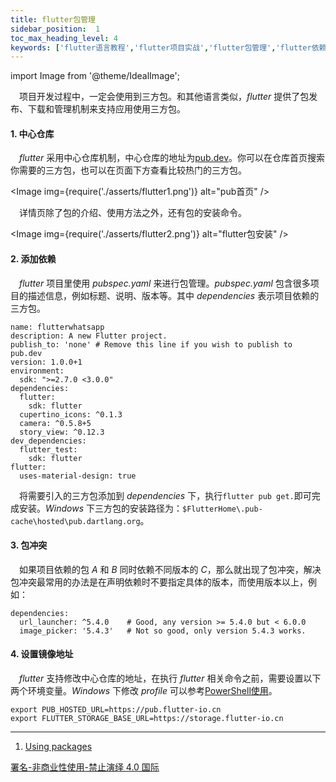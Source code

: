 ```yaml
---
title: flutter包管理
sidebar_position:  1
toc_max_heading_level: 4
keywords: ['flutter语言教程','flutter项目实战','flutter包管理','flutter依赖管理']
---
```


import Image from '@theme/IdealImage';

 项目开发过程中，一定会使用到三方包。和其他语言类似，_flutter_ 提供了包发布、下载和管理机制来支持应用使用三方包。


#### 1. 中心仓库

 _flutter_ 采用中心仓库机制，中心仓库的地址为[pub.dev](https://pub.dev/)。你可以在仓库首页搜索你需要的三方包，也可以在页面下方查看比较热门的三方包。

<Image img={require('./asserts/flutter1.png')} alt="pub首页" /><br />

 详情页除了包的介绍、使用方法之外，还有包的安装命令。

<Image img={require('./asserts/flutter2.png')} alt="flutter包安装" /><br />


#### 2. 添加依赖

 _flutter_ 项目里使用 _pubspec.yaml_ 来进行包管理。_pubspec.yaml_ 包含很多项目的描述信息，例如标题、说明、版本等。其中 _dependencies_ 表示项目依赖的三方包。

    name: flutterwhatsapp
    description: A new Flutter project.
    publish_to: 'none' # Remove this line if you wish to publish to pub.dev
    version: 1.0.0+1
    environment:
      sdk: ">=2.7.0 <3.0.0"
    dependencies:
      flutter:
        sdk: flutter
      cupertino_icons: ^0.1.3
      camera: ^0.5.8+5
      story_view: ^0.12.3
    dev_dependencies:
      flutter_test:
        sdk: flutter
    flutter:
      uses-material-design: true

 将需要引入的三方包添加到 _dependencies_ 下，执行`flutter pub get.`即可完成安装。_Windows_ 下三方包的安装路径为：`$FlutterHome\.pub-cache\hosted\pub.dartlang.org`。

#### 3. 包冲突

 如果项目依赖的包 _A_ 和 _B_ 同时依赖不同版本的 _C_，那么就出现了包冲突，解决包冲突最常用的办法是在声明依赖时不要指定具体的版本，而使用版本以上，例如：

    dependencies:
      url_launcher: ^5.4.0    # Good, any version >= 5.4.0 but < 6.0.0
      image_picker: '5.4.3'   # Not so good, only version 5.4.3 works.


#### 4. 设置镜像地址

 _flutter_ 支持修改中心仓库的地址，在执行 _flutter_ 相关命令之前，需要设置以下两个环境变量。_Windows_ 下修改 _profile_ 可以参考[PowerShell使用](/blog/ps-usage)。

    export PUB_HOSTED_URL=https://pub.flutter-io.cn
    export FLUTTER_STORAGE_BASE_URL=https://storage.flutter-io.cn


* * *

1.  [Using packages](https://docs.flutter.dev/development/packages-and-plugins/using-packages)

[署名-非商业性使用-禁止演绎 4.0 国际](https://creativecommons.org/licenses/by-nc-nd/4.0/deed.zh)
